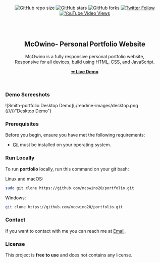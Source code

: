 <div align="center">
  
  ![GitHub repo size](https://img.shields.io/github/repo-size/mcowino20/portfolio)
  ![GitHub stars](https://img.shields.io/github/star/mcowino20/portfolio?style=social)
  ![GitHub forks](https://img.shields.io/github/forks/mcowino20/portfolio?style=social)
[![Twitter Follow](https://img.shields.io/twitter/follow/MOwinoz254_?style=social)](https://twitter.com/intent/follow?screen_name=codewithsadee_)
  [![YouTube Video Views](https://img.shields.io/youtube/views/BbCLWdF3Bnc?style=social)](https://youtu.be/BbCLWdF3Bnc)

  <br />
  <br />

  <h2 align="center">McOwino- Personal Portfolio Website</h2>

  McOwino is a fully responsive personal portfolio website, <br />Responsive for all devices, build using HTML, CSS, and JavaScript.

  <a href="https://mcowino20.github.io/portfolio/"><strong>➥ Live Demo</strong></a>

</div>

<br />

### Demo Screeshots

![Smith-portfolio Desktop Demo](./readme-images/desktop.png (////)"Desktop Demo")

### Prerequisites

Before you begin, ensure you have met the following requirements:

* [Git](https://git-scm.com/downloads "Download Git") must be installed on your operating system.

### Run Locally

To run **portfolio** locally, run this command on your git bash:

Linux and macOS:

```bash
sudo git clone https://github.com/mcowino20/portfolio.git
```

Windows:

```bash
git clone https://github.com/mcowino20/portfolio.git
```

### Contact

If you want to contact with me you can reach me at [Email](mailto:developer254@gmail.com).

### License

This project is **free to use** and does not contains any license.
